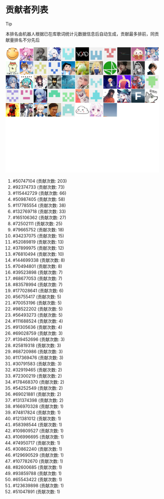 # 贡献者列表

> [!TIP]
> 本排名由机器人根据已在库歌词统计元数据信息后自动生成，贡献最多排前，同贡献量排名不分先后

![贡献者头像画廊](./CONTRIBUTORS.svg)

1. #50747104 (贡献次数: 203)
2. #92374733 (贡献次数: 73)
3. #115442729 (贡献次数: 66)
4. #50987405 (贡献次数: 58)
5. #117785554 (贡献次数: 38)
6. #132769718 (贡献次数: 33)
7. #165106362 (贡献次数: 27)
8. #72502111 (贡献次数: 25)
9. #79665752 (贡献次数: 18)
10. #34237075 (贡献次数: 15)
11. #52089819 (贡献次数: 13)
12. #37899975 (贡献次数: 12)
13. #76810494 (贡献次数: 10)
14. #144699338 (贡献次数: 8)
15. #70494801 (贡献次数: 8)
16. #39523898 (贡献次数: 7)
17. #68677053 (贡献次数: 7)
18. #83578994 (贡献次数: 7)
19. #177028641 (贡献次数: 6)
20. #56755417 (贡献次数: 5)
21. #70053196 (贡献次数: 5)
22. #98522202 (贡献次数: 5)
23. #56493273 (贡献次数: 5)
24. #111688524 (贡献次数: 4)
25. #91305636 (贡献次数: 4)
26. #69028759 (贡献次数: 3)
27. #139452696 (贡献次数: 3)
28. #25819318 (贡献次数: 3)
29. #68720986 (贡献次数: 3)
30. #117369476 (贡献次数: 3)
31. #30791583 (贡献次数: 3)
32. #32919465 (贡献次数: 2)
33. #72300219 (贡献次数: 2)
34. #178468370 (贡献次数: 2)
35. #54252549 (贡献次数: 2)
36. #69021881 (贡献次数: 2)
37. #131374398 (贡献次数: 2)
38. #166970328 (贡献次数: 1)
39. #74817824 (贡献次数: 1)
40. #121381012 (贡献次数: 1)
41. #58398544 (贡献次数: 1)
42. #109809527 (贡献次数: 1)
43. #106996695 (贡献次数: 1)
44. #74950717 (贡献次数: 1)
45. #30862240 (贡献次数: 1)
46. #129690529 (贡献次数: 1)
47. #107782670 (贡献次数: 1)
48. #82600685 (贡献次数: 1)
49. #93859788 (贡献次数: 1)
50. #65543422 (贡献次数: 1)
51. #123639898 (贡献次数: 1)
52. #51047891 (贡献次数: 1)
